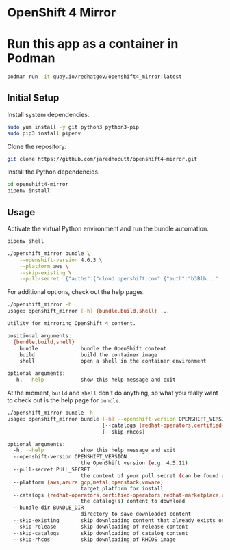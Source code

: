 # OpenShift 4 Mirror

# Run this app as a container in Podman
```bash
podman run -it quay.io/redhatgov/openshift4_mirror:latest
```

## Initial Setup

Install system dependencies.

```bash
sudo yum install -y git python3 python3-pip
sudo pip3 install pipenv
```

Clone the repository.

```bash
git clone https://github.com/jaredhocutt/openshift4-mirror.git
```

Install the Python dependencies.

```bash
cd openshift4-mirror
pipenv install
```

## Usage

Activate the virtual Python environment and run the bundle automation.

```bash
pipenv shell

./openshift_mirror bundle \
    --openshift-version 4.6.3 \
    --platform aws \
    --skip-existing \
    --pull-secret '{"auths":{"cloud.openshift.com":{"auth":"b3Blb...'
```

For additional options, check out the help pages.

```bash
./openshift_mirror -h
usage: openshift_mirror [-h] {bundle,build,shell} ...

Utility for mirroring OpenShift 4 content.

positional arguments:
  {bundle,build,shell}
    bundle              bundle the OpenShift content
    build               build the container image
    shell               open a shell in the container environment

optional arguments:
  -h, --help            show this help message and exit
```

At the moment, `build` and `shell` don't do anything, so what you really want
to check out is the help page for `bundle`.

```bash
./openshift_mirror bundle -h
usage: openshift_mirror bundle [-h] --openshift-version OPENSHIFT_VERSION --pull-secret PULL_SECRET --platform {aws,azure,gcp,metal,openstack,vmware}
                               [--catalogs {redhat-operators,certified-operators,redhat-marketplace,community-operators}] [--bundle-dir BUNDLE_DIR] [--skip-existing] [--skip-release] [--skip-catalogs]
                               [--skip-rhcos]

optional arguments:
  -h, --help            show this help message and exit
  --openshift-version OPENSHIFT_VERSION
                        the OpenShift version (e.g. 4.5.11)
  --pull-secret PULL_SECRET
                        the content of your pull secret (can be found at https://cloud.redhat.com/openshift/install/pull-secret)
  --platform {aws,azure,gcp,metal,openstack,vmware}
                        target platform for install
  --catalogs {redhat-operators,certified-operators,redhat-marketplace,community-operators}
                        the catalog(s) content to download
  --bundle-dir BUNDLE_DIR
                        directory to save downloaded content
  --skip-existing       skip downloading content that already exists on disk
  --skip-release        skip downloading of release content
  --skip-catalogs       skip downloading of catalog content
  --skip-rhcos          skip downloading of RHCOS image
```
